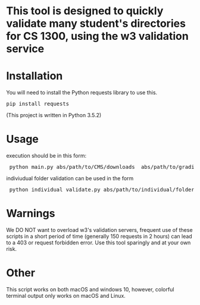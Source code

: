 <h1>This tool is designed to quickly validate many student's directories for CS 1300, using the w3 validation service</h1>

# Installation
<p>
    You will need to install the Python requests library to use this.
    <pre>pip install requests</pre>
    (This project is written in Python 3.5.2)
</p>

# Usage  


<p>
    execution should be in this form:
    <pre> python main.py abs/path/to/CMS/downloads  abs/path/to/grading/template  grading_file_name.ext </pre>
</p>
<p> indiviudual folder validation can be used in the form
    <pre> python individual_validate.py abs/path/to/individual/folder </pre>
</p>


# Warnings
<p>
    We DO NOT want to overload w3's validation servers, frequent use of these scripts in a short period of time (generally 150 requests in 2 hours) can lead to a 403 or request forbidden error. Use this tool sparingly and at your own risk.

</p>

# Other
<p>
    This script works on both macOS and windows 10, however, colorful terminal output only works on macOS and Linux.
</p>
